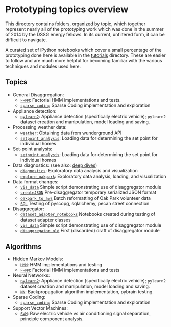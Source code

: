 Prototyping topics overview
===========================

This directory contains folders, organized by topic, which together represent
nearly all of the prototyping work which was done in the summer of 2014 by
the DSSG energy fellows. In its current, unfiltered form, it can be difficult
to navigate.

A curated set of iPython notebooks which cover a small percentage
of the prototyping done here is available in the
[tutorials](https://github.com/dssg/wikienergy/tree/master/docs/tutorials)
directory. These are easier to follow and are much more helpful for becoming
familiar with the various techniques and modules used here.


Topics
------
- General Disaggregation:
  - [`FHMM`](https://github.com/dssg/wikienergy/tree/master/proto/FHMM):
      Factorial HMM implementations and tests.
  - [`sparse_coding`](https://github.com/dssg/wikienergy/tree/master/proto/oakpark_to_aws)
      Sparse Coding implementation and exploration
- Appliance detection:
  - [`pylearn2`](https://github.com/dssg/wikienergy/tree/master/proto/pylearn2):
      Appliance detection (specifically electric vehicle); `pylearn2` dataset
      creation and manipulation, model loading and saving.
- Processing weather data:
  - [`weather`](https://github.com/dssg/wikienergy/tree/master/proto/weather):
      Obtaining data from wunderground API
  - [`setpoint_analysis`](https://github.com/dssg/wikienergy/tree/master/proto/setpoint_analysis):
      Loading data for determining the set point for individual homes
- Set-point analysis:
  - [`setpoint_analysis`](https://github.com/dssg/wikienergy/tree/master/proto/setpoint_analysis):
      Loading data for determining the set point for individual homes
- Data diagnostics: (see also: [deep dives](https://github.com/dssg/wikienergy/tree/master/docs/deepdives))
  - [`diagnostics`](https://github.com/dssg/wikienergy/tree/master/proto/diagnostics):
      Exploratory data analysis and visualization
  - [`explore_oakpark`](https://github.com/dssg/wikienergy/tree/master/proto/explore_oakpark):
      Exploratory data analysis, loading, and visualization
- Data format changes:
  - [`vis_data`](https://github.com/dssg/wikienergy/tree/master/proto/vis_data)
      Simple script demonstrating use of disaggregator module
  - [`createJSON`](https://github.com/dssg/wikienergy/tree/master/proto/createJSON)
      Pre-disaggregator temporary serialized JSON format
  - [`oakpark_to_aws`](https://github.com/dssg/wikienergy/tree/master/proto/oakpark_to_aws)
      Batch reformatting of Oak Park volunteer data
  - [`SQL`](https://github.com/dssg/wikienergy/tree/master/proto/SQL)
      Testing of pyscopg, sqlalchemy, pecan street connection
- Disaggregator:
  - [`dataset_adapter_notebooks`](https://github.com/dssg/wikienergy/tree/master/proto/dataset_adapter_notebooks)
      Notebooks created during testing of dataset adapter classes
  - [`vis_data`](https://github.com/dssg/wikienergy/tree/master/proto/vis_data)
      Simple script demonstrating use of disaggregator module
  - [`disaggregator_old`](https://github.com/dssg/wikienergy/tree/master/proto/disaggregator_old)
      First (discarded) draft of disaggregator module


Algorithms
----------
- Hidden Markov Models:
  - [`HMM`](https://github.com/dssg/wikienergy/tree/master/proto/HMM):
      HMM implementations and testing
  - [`FHMM`](https://github.com/dssg/wikienergy/tree/master/proto/FHMM):
      Factorial HMM implementations and tests
- Neural Networks:
  - [`pylearn2`](https://github.com/dssg/wikienergy/tree/master/proto/pylearn2):
      Appliance detection (specifically electric vehicle); `pylearn2` dataset
      creation and manipulation, model loading and saving.
  - [`NN`](https://github.com/dssg/wikienergy/tree/master/proto/NN):
      Backpropagation algorithm implementation, pybrain testing.
- Sparse Coding:
  - [`sparse_coding`](https://github.com/dssg/wikienergy/tree/master/proto/oakpark_to_aws)
      Sparse Coding implementation and exploration
- Support Vector Machines:
  - [`SVM`](https://github.com/dssg/wikienergy/tree/master/proto/SVM):
      Raw electric vehicle vs air conditioning signal separation, principle
      component analysis.
